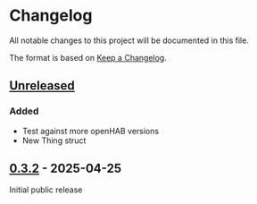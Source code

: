 # Changelog

All notable changes to this project will be documented in this file.

The format is based on [Keep a Changelog](https://keepachangelog.com/en/1.1.0/).

## [Unreleased]

### Added

- Test against more openHAB versions
- New Thing struct

## [0.3.2] - 2025-04-25

Initial public release


[unreleased]: https://github.com/DerFetzer/hab-rs/compare/v0.3.2...HEAD
[0.3.2]: https://github.com/DerFetzer/hab-rs/releases/tag/v0.3.2

